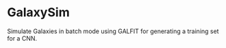 # GalaxySim
Simulate Galaxies in batch mode using GALFIT for generating a training set for a CNN.  
